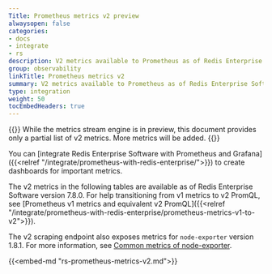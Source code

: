 ```yaml
---
Title: Prometheus metrics v2 preview
alwaysopen: false
categories:
- docs
- integrate
- rs
description: V2 metrics available to Prometheus as of Redis Enterprise Software version 7.8.2.
group: observability
linkTitle: Prometheus metrics v2
summary: V2 metrics available to Prometheus as of Redis Enterprise Software version 7.8.2.
type: integration
weight: 50
tocEmbedHeaders: true
---
```


{{<banner-article>}}
While the metrics stream engine is in preview, this document provides only a partial list of v2 metrics. More metrics will be added.
{{</banner-article>}}

You can [integrate Redis Enterprise Software with Prometheus and Grafana]({{<relref "/integrate/prometheus-with-redis-enterprise/">}}) to create dashboards for important metrics.

The v2 metrics in the following tables are available as of Redis Enterprise Software version 7.8.0. For help transitioning from v1 metrics to v2 PromQL, see [Prometheus v1 metrics and equivalent v2 PromQL]({{<relref "/integrate/prometheus-with-redis-enterprise/prometheus-metrics-v1-to-v2">}}).

The v2 scraping endpoint also exposes metrics for `node-exporter` version 1.8.1. For more information, see [Common metrics of node-exporter](https://docs.byteplus.com/en/docs/vmp/Common-metrics-of-node-exporter).

{{<embed-md "rs-prometheus-metrics-v2.md">}}

